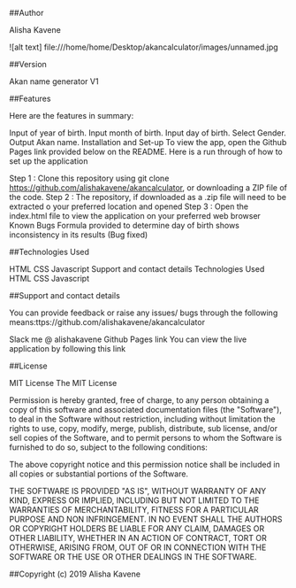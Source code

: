 ##Author

Alisha Kavene

![alt text] file:///home/home/Desktop/akancalculator/images/unnamed.jpg

##Version

Akan name generator V1

##Features

Here are the features in summary:

Input of year of birth.
Input month of birth.
Input day of birth.
Select Gender.
Output Akan name.
Installation and Set-up
To view the app, open the Github Pages link provided below on the README. Here is a run through of how to set up the application

Step 1 : Clone this repository using git clone https://github.com/alishakavene/akancalculator, or downloading a ZIP file of the code.
Step 2 : The repository, if downloaded as a .zip file will need to be extracted o your preferred location and opened
Step 3 : Open the index.html file to view the application on your preferred web browser
Known Bugs
Formula provided to determine day of birth shows inconsistency in its results (Bug fixed)

##Technologies Used

HTML
CSS
Javascript
Support and contact details
Technologies Used
HTML
CSS
Javascript

##Support and contact details

You can provide feedback or raise any issues/ bugs through the following means:ttps://github.com/alishakavene/akancalculator

Slack me @ alishakavene
Github Pages link
You can view the live application by following this link

##License

MIT License
The MIT License

Permission is hereby granted, free of charge, to any person obtaining a copy of this software and associated documentation files (the "Software"), to deal in the Software without restriction, including without limitation the rights to use, copy, modify, merge, publish, distribute, sub license, and/or sell copies of the Software, and to permit persons to whom the Software is furnished to do so, subject to the following conditions:

The above copyright notice and this permission notice shall be included in all copies or substantial portions of the Software.

THE SOFTWARE IS PROVIDED "AS IS", WITHOUT WARRANTY OF ANY KIND, EXPRESS OR IMPLIED, INCLUDING BUT NOT LIMITED TO THE WARRANTIES OF MERCHANTABILITY, FITNESS FOR A PARTICULAR PURPOSE AND NON INFRINGEMENT. IN NO EVENT SHALL THE AUTHORS OR COPYRIGHT HOLDERS BE LIABLE FOR ANY CLAIM, DAMAGES OR OTHER LIABILITY, WHETHER IN AN ACTION OF CONTRACT, TORT OR OTHERWISE, ARISING FROM, OUT OF OR IN CONNECTION WITH THE SOFTWARE OR THE USE OR OTHER DEALINGS IN THE SOFTWARE.

##Copyright (c) 2019 Alisha Kavene

